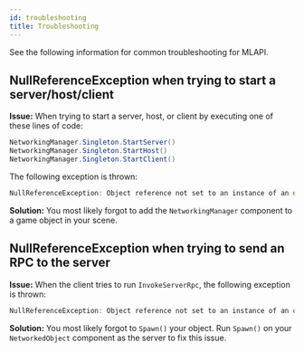 ```yaml
---
id: troubleshooting
title: Troubleshooting
---
```


See the following information for common troubleshooting for MLAPI.

## NullReferenceException when trying to start a server/host/client

**Issue:** When trying to start a server, host, or client by executing one of these lines of code:

```csharp
NetworkingManager.Singleton.StartServer()
NetworkingManager.Singleton.StartHost()
NetworkingManager.Singleton.StartClient()
```

The following exception is thrown:

```csharp
NullReferenceException: Object reference not set to an instance of an object
```

**Solution:** You most likely forgot to add the `NetworkingManager` component to a game object in your scene.

## NullReferenceException when trying to send an RPC to the server

**Issue:** When the client tries to run `InvokeServerRpc`, the following exception is thrown:

```csharp
NullReferenceException: Object reference not set to an instance of an object
```

**Solution:** You most likely forgot to `Spawn()` your object. Run `Spawn()` on your `NetworkedObject` component as the server to fix this issue.
